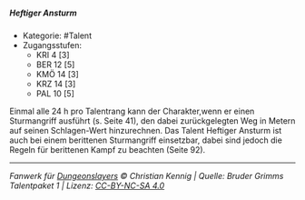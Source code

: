 <!---
Dies ist ein Fanwerk für DUNGEONSLAYERS © von Christian Kennig

Quellen:      [Bruder Grimms Talentpaket 1](https://www.f-space.de/ds4/downloads.html)
              [Talentbeschreibungen](https://www.f-space.de/ds4/tools-talentcards.html)
License:      [CC-BY-NC-SA 4.0](https://creativecommons.org/licenses/by-nc-sa/4.0/deed.de)
Richtlinien:  [Fanwerkrichtlinien](https://www.dungeonslayers.net/fanwerk-richtlinien/)
Autor:        Zauberlehrling
-->

##### Heftiger Ansturm

- Kategorie: #Talent
- Zugangsstufen:
  - KRI 4 [3]
  - BER 12 [5]
  - KMÖ 14 [3]
  - KRZ 14 [3]
  - PAL 10 [5]

Einmal alle 24 h pro Talentrang kann der Charakter,wenn er einen Sturmangriff ausführt (s. Seite 41), den dabei zurückgelegten Weg in Metern auf seinen Schlagen-Wert hinzurechnen. Das Talent Heftiger Ansturm ist auch bei einem berittenen Sturmangriff einsetzbar, dabei sind jedoch die Regeln für berittenen Kampf zu beachten (Seite 92).

---

_Fanwerk für [Dungeonslayers](https://www.dungeonslayers.net/) © Christian Kennig | Quelle: Bruder Grimms Talentpaket 1 | Lizenz: [CC-BY-NC-SA 4.0](https://creativecommons.org/licenses/by-nc-sa/4.0/deed.de)_
